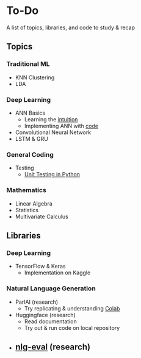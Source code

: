 # To-Do

A list of topics, libraries, and code to study & recap

## Topics

### Traditional ML

- KNN Clustering
- LDA

### Deep Learning

- ANN Basics
  - Learning the [intuition](https://www.youtube.com/watch?v=Ilg3gGewQ5U&list=PLZHQObOWTQDNU6R1_67000Dx_ZCJB-3pi&index=3)
  - Implementing ANN with [code](http://neuralnetworksanddeeplearning.com/chap1.html)
- Convolutional Neural Network
- LSTM & GRU

### General Coding

- Testing
  - [Unit Testing in Python](https://docs.python.org/3/library/unittest.html)

### Mathematics

- Linear Algebra
- Statistics
- Multivariate Calculus

## Libraries

### Deep Learning

- TensorFlow & Keras
  - Implementation on Kaggle

### Natural Language Generation

- ParlAI (research)
  - Try replicating & understanding [Colab](https://colab.research.google.com/drive/1bRMvN0lGXaTF5fuTidgvlAl-Lb41F7AD#scrollTo=jYuaSPWrw0Il)
- Huggingface (research)
  - Read documentation
  - Try out & run code on local repository
- [nlg-eval](https://github.com/Maluuba/nlg-eval) (research)
  -
